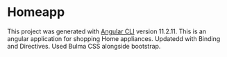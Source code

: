 # Homeapp

This project was generated with [Angular CLI](https://github.com/angular/angular-cli) version 11.2.11.
This is an angular application for shopping Home appliances.
Updatedd with Binding and Directives.
Used Bulma CSS alongside bootstrap.
